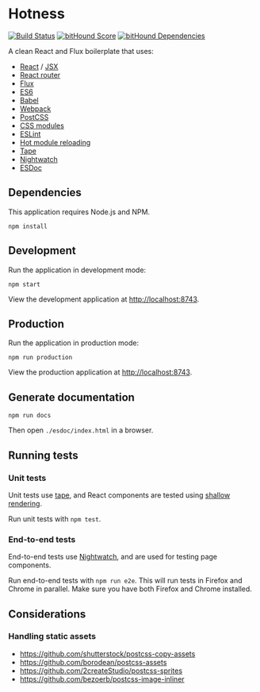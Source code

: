 # Hotness
[![Build Status](https://travis-ci.org/justinsisley/Hotness.svg?branch=master)](https://travis-ci.org/justinsisley/Hotness)
[![bitHound Score](https://www.bithound.io/github/justinsisley/Hotness/badges/score.svg)](https://www.bithound.io/github/justinsisley/Hotness)
[![bitHound Dependencies](https://www.bithound.io/github/justinsisley/Hotness/badges/dependencies.svg)](https://www.bithound.io/github/justinsisley/Hotness/master/dependencies/npm)

A clean React and Flux boilerplate that uses:
- [React](https://facebook.github.io/react/) / [JSX](https://facebook.github.io/react/docs/jsx-in-depth.html)
- [React router](https://github.com/rackt/react-router)
- [Flux](https://facebook.github.io/flux/)
- [ES6](https://github.com/lukehoban/es6features)
- [Babel](https://babeljs.io/)
- [Webpack](https://webpack.github.io/)
- [PostCSS](https://github.com/postcss/postcss)
- [CSS modules](http://glenmaddern.com/articles/css-modules)
- [ESLint](http://eslint.org/)
- [Hot module reloading](http://gaearon.github.io/react-hot-loader/)
- [Tape](https://github.com/substack/tape)
- [Nightwatch](http://nightwatchjs.org/)
- [ESDoc](https://esdoc.org/)

## Dependencies

This application requires Node.js and NPM.

```
npm install
```

## Development

Run the application in development mode:

```
npm start
```

View the development application at [http://localhost:8743](http://localhost:8743).

## Production

Run the application in production mode:

```
npm run production
```

View the production application at [http://localhost:8743](http://localhost:8743).

## Generate documentation

```
npm run docs
```

Then open `./esdoc/index.html` in a browser.

## Running tests

### Unit tests

Unit tests use [tape](https://github.com/substack/tape), and React components are tested using [shallow rendering](http://simonsmith.io/unit-testing-react-components-without-a-dom/).

Run unit tests with `npm test`.

### End-to-end tests

End-to-end tests use [Nightwatch](http://nightwatchjs.org/), and are used for testing page components.

Run end-to-end tests with `npm run e2e`. This will run tests in Firefox and Chrome in parallel. Make sure you have both Firefox and Chrome installed.

## Considerations

### Handling static assets
- https://github.com/shutterstock/postcss-copy-assets
- https://github.com/borodean/postcss-assets
- https://github.com/2createStudio/postcss-sprites
- https://github.com/bezoerb/postcss-image-inliner
